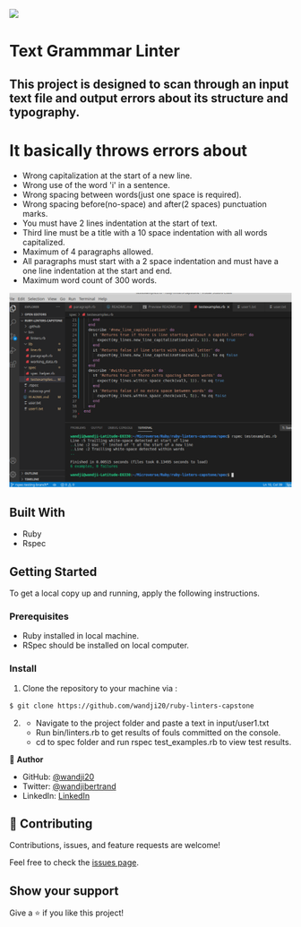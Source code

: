 ![](https://img.shields.io/badge/Microverse-blueviolet)

# Text Grammmar Linter

## This project is designed to scan through an input text file and output errors about its structure and typography.

# It basically throws errors about

- Wrong capitalization at the start of a new line.
- Wrong use of the word 'i' in a sentence.
- Wrong spacing between words(just one space is required).
- Wrong spacing before(no-space) and after(2 spaces) punctuation marks.
- You must have 2 lines indentation at the start of text.
- Third line must be a title with a 10 space indentation with all words capitalized.
- Maximum of 4 paragraphs allowed.
- All paragraphs must start with a 2 space indentation and must have a one line indentation at the start and end.
- Maximum word count of 300 words.

![screenshot](./Screenshot.png)

## Built With

- Ruby
- Rspec

## Getting Started

To get a local copy up and running, apply the following instructions.

### Prerequisites

- Ruby installed in local machine.
- RSpec should be installed on local computer.

### Install

1. Clone the repository to your machine via :

```sh
$ git clone https://github.com/wandji20/ruby-linters-capstone
```

2. - Navigate to the project folder and paste a text in input/user1.txt
   - Run bin/linters.rb to get results of fouls committed on the console.
   - cd to spec folder and run rspec test_examples.rb to view test results.

👤 **Author**

- GitHub: [@wandji20](https://github.com/wandji20)
- Twitter: [@wandjibertrand](https://twitter.com/wandjibertrand)
- LinkedIn: [LinkedIn](https://www.linkedin.com/in/wandji-bertrand-5232621b2/)

## 🤝 Contributing

Contributions, issues, and feature requests are welcome!

Feel free to check the [issues page](issues/).

## Show your support

Give a ⭐️ if you like this project!
